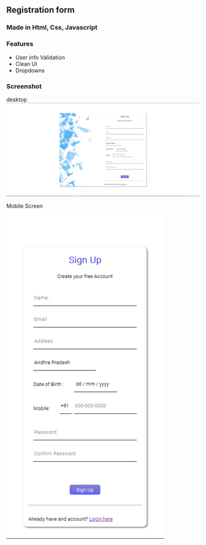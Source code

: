 ## Registration form 
### Made in Html, Css, Javascript

### Features
- User info Validation 
- Clean UI 
- Dropdowns

### Screenshot
desktop
![alt text](Images/Desktop.png)

Mobile Screen
![alt text](Images/Mobile.png)